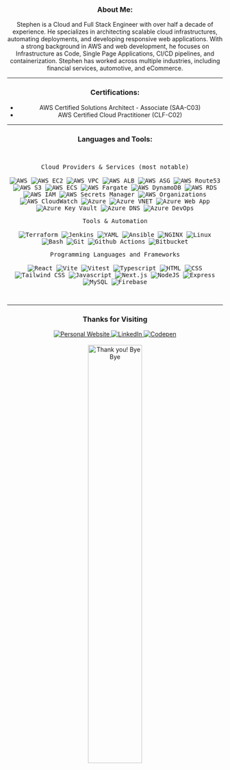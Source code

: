<!------------------HEADER------------------>
<div id="header" align="center">

<!------------------About Me------------------>

### About Me:

Stephen is a Cloud and Full Stack Engineer with over half a decade of experience. He specializes in architecting scalable cloud infrastructures, automating deployments, and developing responsive web applications. With a strong background in AWS and web development, he focuses on Infrastructure as Code, Single Page Applications, CI/CD pipelines, and containerization. Stephen has worked across multiple industries, including financial services, automotive, and eCommerce.

---

<!------------------About Me------------------>

### Certifications:

* AWS Certified Solutions Architect - Associate (SAA-C03)
* AWS Certified Cloud Practitioner (CLF-C02)

---

<!------------------Languages & Tools------------------>

### Languages and Tools:

<br />

<div>
   <p>
        <kbd>
            <kbd>Cloud Providers & Services (most notable)</kbd>
            <br>
            <br>
            <img src="https://img.shields.io/badge/AWS-05122A?style=flat&logo=amazonwebservices" title="AWS"  alt="AWS"/>  
            <img src="https://img.shields.io/badge/AWS EC2-05122A?style=flat&logo=amazonec2" title="AWS EC2"  alt="AWS EC2"/>
            <img src="https://img.shields.io/badge/AWS VPC-05122A?style=flat&logo=amazonvpc" title="AWS VPC"  alt="AWS VPC"/>
            <img src="https://img.shields.io/badge/AWS ALB-05122A?style=flat&logo=awselasticloadbalancing" title="AWS ALB"  alt="AWS ALB"/>
            <img src="https://img.shields.io/badge/AWS ASG-05122A?style=flat&logo=amazonautoscalinggroup" title="AWS ASG"  alt="AWS ASG"/>
            <img src="https://img.shields.io/badge/AWS Route53-05122A?style=flat&logo=amazonroute53 title="AWS Route53"  alt="AWS Route53"/>
            <img src="https://img.shields.io/badge/AWS S3-05122A?style=flat&logo=amazons3" title="AWS S3"  alt="AWS S3"/>
            <img src="https://img.shields.io/badge/AWS ECS-05122A?style=flat&logo=amazonecs" title="AWS ECS"  alt="AWS ECS"/>
            <img src="https://img.shields.io/badge/AWS Fargate-05122A?style=flat&logo=awsfargate" title="AWS Fargate"  alt="AWS Fargate"/>
            <img src="https://img.shields.io/badge/AWS DynamoDB-05122A?style=flat&logo=amazondynamodb" title="AWS DynamoDB"  alt="AWS DynamoDB"/>
            <img src="https://img.shields.io/badge/AWS RDS-05122A?style=flat&logo=amazonrds" title="AWS RDS"  alt="AWS RDS"/>
            <img src="https://img.shields.io/badge/AWS IAM-05122A?style=flat&logo=amazoniam" title="AWS IAM" alt="AWS IAM"/>
            <img src="https://img.shields.io/badge/AWS Secrets%20Manager-05122A?style=flat&logo=awssecretsmanager" title="AWS Secrets Manager" alt="AWS Secrets Manager"/>
            <img src="https://img.shields.io/badge/AWS Organizations-05122A?style=flat&logo=awsorganizations" title="AWS Organizations" alt="AWS Organizations"/>
            <img src="https://img.shields.io/badge/AWS CloudWatch-05122A?style=flat&logo=amazoncloudwatch" title="AWS CloudWatch"  alt="AWS CloudWatch"/>
            <img src="https://img.shields.io/badge/Azure-05122A?style=flat&logo=azure title="Azure"  alt="Azure"/>
            <img src="https://img.shields.io/badge/Azure VNET-05122A?style=flat&logo=azurevnet" title="Azure VNET"  alt="Azure VNET"/>
            <img src="https://img.shields.io/badge/Azure WebApp-05122A?style=flat&logo=azurewebapp" title="Azure Web App"  alt="Azure Web App"/>
            <img src="https://img.shields.io/badge/Azure KeyValue-05122A?style=flat&logo=azurekeyvault" title="Azure Key Vault"  alt="Azure Key Vault"/>
            <img src="https://img.shields.io/badge/Azure DNS-05122A?style=flat&logo=azurednszone" title="Azure DNS"  alt="Azure DNS"/>
            <img src="https://img.shields.io/badge/Azure DevOps-05122A?style=flat&logo=azuredevops" title="Azure DevOps"  alt="Azure DevOps"/>
        </kbd>
    </p>
    <p>
        <kbd>
            <kbd>Tools & Automation</kbd>
            <br>
            <br>
            <img src="https://img.shields.io/badge/Terraform-05122A?style=flat&logo=terraform" alt="Terraform">
            <img src="https://img.shields.io/badge/Jenkins-05122A?style=flat&logo=jenkins" alt="Jenkins">
            <img src="https://img.shields.io/badge/YAML-05122A?style=flat&logo=yaml" alt="YAML">
            <img src="https://img.shields.io/badge/Ansible-05122A?style=flat&logo=ansible" alt="Ansible">
            <img src="https://img.shields.io/badge/NGINX-05122A?style=flat&logo=nginx" alt="NGINX">
            <img src="https://img.shields.io/badge/Linux-05122A?style=flat&logo=linux" alt="Linux">
            <img src="https://img.shields.io/badge/Bash-05122A?style=flat&logo=gnu-bash&logoColor=white" alt="Bash">
            <img src="https://img.shields.io/badge/Git-05122A?style=flat&logo=Git" alt="Git" >
            <img src="https://img.shields.io/badge/Github Actions-05122A?style=flat&logo=githubactions" alt="Github Actions" >
            <img src="https://img.shields.io/badge/Bitbucket-05122A?style=flat&logo=Bitbucket" alt="Bitbucket">
        </kbd>
    </p>
    <p>
        <kbd>
            <kbd>Programming Languages and Frameworks</kbd>
            <br>
            <br>
            <img src="https://img.shields.io/badge/React-black?style=flat&logo=react" title="React" alt="React">
            <img src="https://img.shields.io/badge/Vite-black?style=flat&logo=Vite" title="Vite" alt="Vite">
            <img src="https://img.shields.io/badge/Vitest-black?style=flat&logo=Vitest" title="Vitest" alt="Vitest">
            <img src="https://img.shields.io/badge/Typescript-black?logo=typescript&style=flat" title="Typescript" alt="Typescript">
            <img src="https://img.shields.io/badge/HTML-black?logo=html5&style=flat" title="HTML5" alt="HTML"/>
            <img src="https://img.shields.io/badge/CSS-black?logo=css3&style=flat" title="CSS3" alt="CSS"/>
            <img src="https://img.shields.io/badge/Tailwind CSS-black?logo=Tailwindcss&style=flat" title="Tailwind CSS" alt="Tailwind CSS"/>
            <img src="https://img.shields.io/badge/Javascript-black?logo=Javascript&style=flat" title="Javascript" alt="Javascript"/>
            <img src="https://img.shields.io/badge/Next.js-05122A?style=flat&logo=next.js" title="Next.js" alt="Next.js"/>
            <img src="https://img.shields.io/badge/Node.js-05122A?style=flat&logo=node.js" title="NodeJS" alt="NodeJS"/>
            <img src="https://img.shields.io/badge/Express-05122A?style=flat&logo=Express" title="Express" alt="Express" />
            <img src="https://img.shields.io/badge/MySQL-05122A?style=flat&logo=mysql" title="MySQL"  alt="MySQL"/>
            <img src="https://img.shields.io/badge/Firebase-05122A?style=flat&logo=Firebase" title="Firebase"  alt="Firebase"/>
        </kbd>
    </p>
</div>
</div>
<br>

---

<!------------------About Me------------------>
<div id="header" align="center">

### Thanks for Visiting

</div>

<!------------------Footer------------------>
<div id="header" align="center">
    <a href="https://www.stephenschmitz.com" target="_blank" rel="noopener noreferrer">
        <img src="https://img.shields.io/badge/Portfolio-white" alt="Personal Website" title="Website" />
    </a>
    <a href="www.linkedin.com/in/stephen-schmitz-b365bb34a" target="_blank" rel="noopener noreferrer">
        <img src="https://img.shields.io/badge/LinkedIn-blue?logo=linkedin&logoColor=white" alt="LinkedIn" title="LinkedIn" />
    </a>
    <a href="www.github.com/techstephen" target="_blank" rel="noopener noreferrer">
        <img src="https://img.shields.io/badge/Github-black" alt="Codepen" title="Codepen" />
    </a>
</div>
<br>
<div align="center">
    <img src="https://media.giphy.com/media/u1DvFCPlzQr5hKNsFT/giphy.gif?cid=ecf05e47919q0vnvlkru0f3xf389tlgdh3kmm7ddtubekays&ep=v1_gifs_related&rid=giphy.gif&ct=g" title="Thank you! Bye Bye" width="50%"/>
</div>
